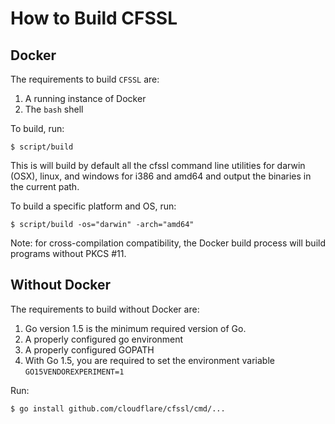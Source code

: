 # How to Build CFSSL

## Docker 

The requirements to build `CFSSL` are:

1. A running instance of Docker 
2. The `bash` shell

To build, run:

    $ script/build    

This is will build by default all the cfssl command line utilities
for darwin (OSX), linux, and windows for i386 and amd64 and output the
binaries in the current path.

To build a specific platform and OS, run:

    $ script/build -os="darwin" -arch="amd64"

Note: for cross-compilation compatibility, the Docker build process will
build programs without PKCS #11.

## Without Docker

The requirements to build without Docker are:

1. Go version 1.5 is the minimum required version of Go.
2. A properly configured go environment
3. A properly configured GOPATH
4. With Go 1.5, you are required to set the environment variable `GO15VENDOREXPERIMENT=1`

Run:

    $ go install github.com/cloudflare/cfssl/cmd/...
